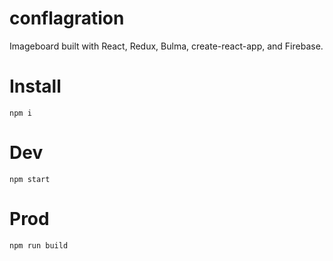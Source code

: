 # conflagration

Imageboard built with React, Redux, Bulma, create-react-app, and Firebase.

# Install

`npm i`

# Dev

`npm start`

# Prod

`npm run build`
